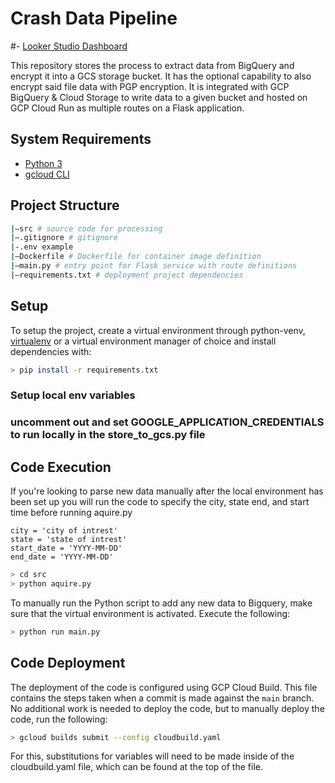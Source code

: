 # Crash Data Pipeline

#- [Looker Studio Dashboard](https://lookerstudio.google.com/u/0/reporting/815485bf-6a14-4b7a-a88b-0c7bee38ae7a/page/PmVsD)

This repository stores the process to extract data from BigQuery and encrypt it into a GCS storage bucket. It has the optional capability to also encrypt said file data with PGP encryption. It is integrated with GCP BigQuery & Cloud Storage to write data to a given bucket and hosted on GCP Cloud Run as multiple routes on a Flask application.

## System Requirements

- [Python 3](https://www.python.org/downloads/)
- [gcloud CLI](https://cloud.google.com/sdk/gcloud)

## Project Structure

```bash
|—src # source code for processing
|—.gitignore # gitignore
|-.env example 
|—Dockerfile # Dockerfile for container image definition
|—main.py # entry point for Flask service with route definitions
|—requirements.txt # deployment project dependencies
```

## Setup

To setup the project, create a virtual environment through python-venv, [virtualenv](https://pypi.org/project/virtualenv/) or a virtual environment manager of choice and install dependencies with:

```bash
> pip install -r requirements.txt
```

### Setup local env variables

### uncomment out and set GOOGLE_APPLICATION_CREDENTIALS  to run locally in the store_to_gcs.py file

## Code Execution

If you're looking to parse new data manually after the local environment has  been set up you will run the code
to specify the city, state end, and start time before running aquire.py

```
city = 'city of intrest'
state = 'state of intrest'
start_date = 'YYYY-MM-DD'
end_date = 'YYYY-MM-DD'

```

```bash
> cd src
> python aquire.py
```

To manually run the Python script to add any new data to Bigquery, make sure that the virtual environment is activated. Execute the following:




```bash
> python run main.py
```


## Code Deployment

The deployment of the code is configured using GCP Cloud Build. This file contains the steps taken when a commit is made against the `main` branch. No additional work is needed to deploy the code, but to manually deploy the code, run the following:

```bash
> gcloud builds submit --config cloudbuild.yaml
```

For this, substitutions for variables will need to be made inside of the cloudbuild.yaml file, which can be found at the top of the file.
